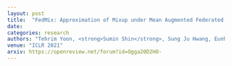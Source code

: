 ```yaml
---
layout: post
title:  "FedMix: Approximation of Mixup under Mean Augmented Federated Learning"
date:   
categories: research
authors: "Tehrim Yoon, <strong>Sumin Shin</strong>, Sung Ju Hwang, Eunho Yang"
venue: "ICLR 2021"
arxiv: https://openreview.net/forum?id=Ogga20D2HO-
---
```

